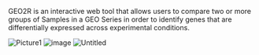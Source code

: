 GEO2R is an interactive web tool that allows users to compare two or more groups of Samples in a GEO Series in order to identify genes that are differentially expressed across experimental conditions.


![Picture1](https://github.com/Siamak-salimy/EA-Expression-Analysis-/assets/34867846/b7b30eb1-4de1-4751-b2a9-eb4815f309e2)
![image](https://github.com/Siamak-salimy/EA-Expression-Analysis-/assets/34867846/83170071-16ab-4e2f-b32b-664420b442f2)
![Untitled](https://github.com/Siamak-salimy/EA-Expression-Analysis-/assets/34867846/ca4feb02-eb8c-4cc0-baf3-807931a36025)


